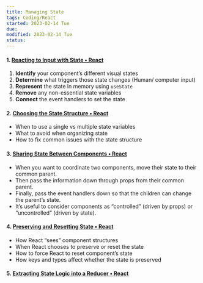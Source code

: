 ```yaml
---
title: Managing State
tags: Coding/React
started: 2023-02-14 Tue
due:
modified: 2023-02-14 Tue
status:
---
```

#### 1. [Reacting to Input with State • React](https://beta.reactjs.org/learn/reacting-to-input-with-state)
1.  **Identify** your component’s different visual states
2.  **Determine** what triggers those state changes (Human/ computer input)
3.  **Represent** the state in memory using `useState`
4.  **Remove** any non-essential state variables
5.  **Connect** the event handlers to set the state
#### 2. [Choosing the State Structure • React](https://beta.reactjs.org/learn/choosing-the-state-structure)
-   When to use a single vs multiple state variables
-   What to avoid when organizing state
-   How to fix common issues with the state structure
#### 3. [Sharing State Between Components • React](https://beta.reactjs.org/learn/sharing-state-between-components#recap)
-   When you want to coordinate two components, move their state to their common parent.
-   Then pass the information down through props from their common parent.
-   Finally, pass the event handlers down so that the children can change the parent’s state.
-   It’s useful to consider components as “controlled” (driven by props) or “uncontrolled” (driven by state).
#### 4. [Preserving and Resetting State • React](https://beta.reactjs.org/learn/preserving-and-resetting-state)
-   How React “sees” component structures
-   When React chooses to preserve or reset the state
-   How to force React to reset component’s state
-   How keys and types affect whether the state is preserved
#### 5. [Extracting State Logic into a Reducer • React](https://beta.reactjs.org/learn/extracting-state-logic-into-a-reducer)